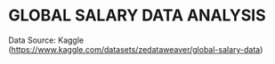 # GLOBAL SALARY DATA ANALYSIS

Data Source: Kaggle (https://www.kaggle.com/datasets/zedataweaver/global-salary-data)